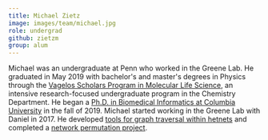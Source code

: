 ```yaml
---
title: Michael Zietz
image: images/team/michael.jpg
role: undergrad
github: zietzm
group: alum
---
```


Michael was an undergraduate at Penn who worked in the Greene Lab.
He graduated in May 2019 with bachelor's and master's degrees in Physics through the [Vagelos Scholars Program in Molecular Life Science](http://www.sas.upenn.edu/biochem/vspmls.html), an intensive research-focused undergraduate program in the Chemistry Department.
He began a [Ph.D. in Biomedical Informatics at Columbia University](https://www.dbmi.columbia.edu/prospective-students/our-programs/phd/) in the fall of 2019.
Michael started working in the Greene Lab with Daniel in 2017.
He developed [tools for graph traversal within hetnets](https://github.com/greenelab/hetmech) and completed a [network permutation project](https://github.com/greenelab/xswap-manuscript).
